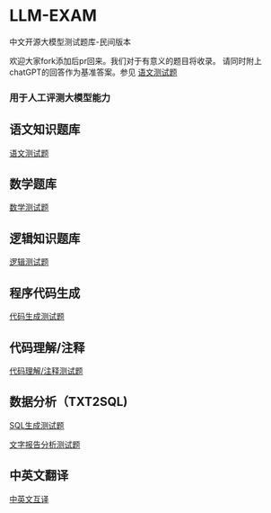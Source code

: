 # LLM-EXAM
中文开源大模型测试题库-民间版本

欢迎大家fork添加后pr回来。我们对于有意义的题目将收录。 请同时附上chatGPT的回答作为基准答案。参见 [语文测试题](chinese.md)

### 用于人工评测大模型能力


##  语文知识题库

[语文测试题](chinese.md)

##  数学题库

[数学测试题](math.md)


##  逻辑知识题库

[逻辑测试题](logics.md)

## 程序代码生成

[代码生成测试题](programming.md)

## 代码理解/注释

[代码理解/注释测试题](programming-notes.md)

## 数据分析（TXT2SQL)

[SQL生成测试题](ds-txt2sql.md)


[文字报告分析测试题](ds-txt.md)


## 中英文翻译

[中英文互译](chinese-english.md)

